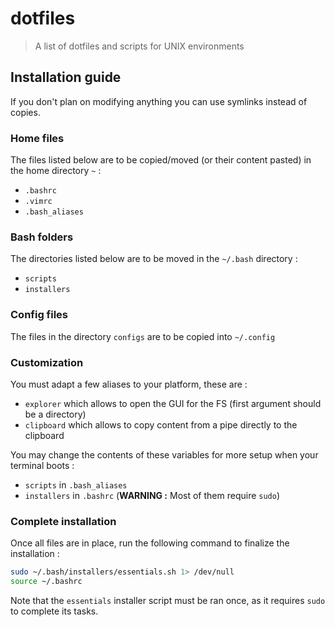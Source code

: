 # dotfiles
> A list of dotfiles and scripts for UNIX environments



## Installation guide

If you don't plan on modifying anything you can use symlinks instead of copies.

### Home files

The files listed below are to be copied/moved (or their content pasted) in the home directory `~` :

* `.bashrc`
* `.vimrc`
* `.bash_aliases`



### Bash folders

The directories listed below are to be moved in the `~/.bash` directory :

* `scripts`
* `installers`

### Config files

The files in the directory `configs` are to be copied into `~/.config`


### Customization

You must adapt a few aliases to your platform, these are :

* `explorer` which allows to open the GUI for the FS (first argument should be a directory)
* `clipboard` which allows to copy content from a pipe directly to the clipboard



You may change the contents of these variables for more setup when your terminal boots :

* `scripts` in `.bash_aliases`
* `installers` in `.bashrc` (**WARNING :** Most of them require `sudo`)

### Complete installation

Once all files are in place, run the following command to finalize the installation :

```bash
sudo ~/.bash/installers/essentials.sh 1> /dev/null
source ~/.bashrc
```

Note that the `essentials` installer script must be ran once, as it requires `sudo` to complete its tasks.
